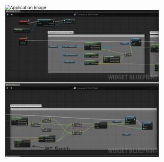 ![Application Image](https://github.com/LauAlbert/MiniMapAndCompassUE/blob/master/Screenshots/Video.gif)
![Application Image](https://github.com/LauAlbert/MiniMapAndCompassUE/blob/master/Screenshots/Capture.png)
![Application Image](https://github.com/LauAlbert/MiniMapAndCompassUE/blob/master/Screenshots/Capture1.png)

